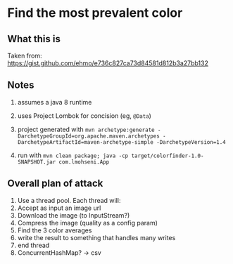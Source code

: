 
Find the most prevalent color 
==============================

What this is
------------
Taken from:  https://gist.github.com/ehmo/e736c827ca73d84581d812b3a27bb132

Notes
---
1. assumes a java 8 runtime
1. uses Project Lombok for concision (eg, `@Data`)
1. project generated with
`mvn archetype:generate -DarchetypeGroupId=org.apache.maven.archetypes -DarchetypeArtifactId=maven-archetype-simple -DarchetypeVersion=1.4`

1. run with `mvn clean package; java -cp target/colorfinder-1.0-SNAPSHOT.jar com.lmohseni.App`

Overall plan of attack
----------------------

1.  Use a thread pool.  Each thread will:
1.  Accept as input an image url
1.  Download the image (to InputStream?)
1.  Compress the image (quality as a config param)
1.  Find the 3 color averages
1.  write the result to something that handles many writes
1.  end thread
1.  ConcurrentHashMap? -> csv
